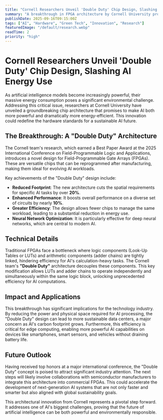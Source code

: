 ```yaml
---
title: "Cornell Researchers Unveil 'Double Duty' Chip Design, Slashing AI Energy Use"
summary: "A breakthrough in FPGA architecture by Cornell University promises to make AI systems more powerful and sustainable by significantly reducing energy consumption and boosting performance."
publishDate: 2025-09-16T09:15:00Z
tags: ["AI", "Hardware", "Green Tech", "Innovation", "Research"]
featuredImage: "/default/research.webp"
readTime: 2
priority: "high"
---
```


# Cornell Researchers Unveil 'Double Duty' Chip Design, Slashing AI Energy Use

As artificial intelligence models become increasingly powerful, their massive energy consumption poses a significant environmental challenge. Addressing this critical issue, researchers at Cornell University have unveiled a groundbreaking chip architecture that promises to make AI both more powerful and dramatically more energy-efficient. This innovation could redefine the hardware standards for a sustainable AI future.

## The Breakthrough: A "Double Duty" Architecture

The Cornell team's research, which earned a Best Paper Award at the 2025 International Conference on Field-Programmable Logic and Applications, introduces a novel design for Field-Programmable Gate Arrays (FPGAs). These are versatile chips that can be reprogrammed after manufacturing, making them ideal for evolving AI workloads.

Key achievements of the "Double Duty" design include:
*   **Reduced Footprint**: The new architecture cuts the spatial requirements for specific AI tasks by over **20%**.
*   **Enhanced Performance**: It boosts overall performance on a diverse set of circuits by nearly **10%**.
*   **Greater Efficiency**: The design allows fewer chips to manage the same workload, leading to a substantial reduction in energy use.
*   **Neural Network Optimization**: It is particularly effective for deep neural networks, which are central to modern AI.

## Technical Details

Traditional FPGAs face a bottleneck where logic components (Look-Up Tables or LUTs) and arithmetic components (adder chains) are tightly linked, hindering efficiency for AI's calculation-heavy tasks. The Cornell team's **"Double Duty"** architecture decouples these components. This key modification allows LUTs and adder chains to operate independently and simultaneously within the same logic block, unlocking unprecedented efficiency for AI computations.

## Impact and Applications

This breakthrough has significant implications for the technology industry. By reducing the power and physical space required for AI processing, the "Double Duty" design can lead to more sustainable data centers, a major concern as AI's carbon footprint grows. Furthermore, this efficiency is critical for edge computing, enabling more powerful AI capabilities on devices like smartphones, smart sensors, and vehicles without draining battery life.

## Future Outlook

Having received top honors at a major international conference, the "Double Duty" concept is poised to attract significant industry attention. The next steps will likely involve collaborations with semiconductor manufacturers to integrate this architecture into commercial FPGAs. This could accelerate the development of next-generation AI systems that are not only faster and smarter but also aligned with global sustainability goals.

This architectural innovation from Cornell represents a pivotal step forward. It addresses one of AI's biggest challenges, proving that the future of artificial intelligence can be both powerful and environmentally responsible.